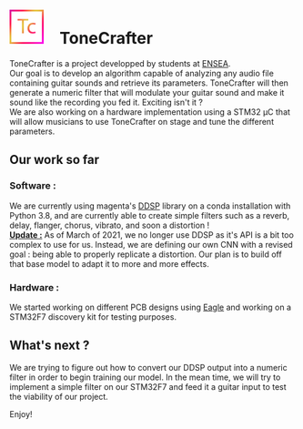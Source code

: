 <h1 align=left><img src="ToneCrafter_logo.png" width="60">&emsp;ToneCrafter</h1>

ToneCrafter is a project developped by students at [ENSEA](https://www.ensea.fr/).  
Our goal is to develop an algorithm capable of analyzing any audio file containing guitar sounds and retrieve its parameters. ToneCrafter will then generate a numeric filter that will modulate your guitar sound and make it sound like the recording you fed it. Exciting isn't it ?  
We are also working on a hardware implementation using a STM32 µC that will allow musicians to use ToneCrafter on stage and tune the different parameters.
## Our work so far 
### Software :
We are currently using magenta's [DDSP](https://www.github.com/magenta/ddsp) library on a conda installation with Python 3.8, and are currently able to create simple filters such as a reverb, delay, flanger, chorus, vibrato, and soon a distortion !  
<b><u>Update :</u></b> As of March of 2021, we no longer use DDSP as it's API is a bit too complex to use for us. Instead, we are defining our own CNN with a revised goal : being able to properly replicate a distortion. Our plan is to build off that base model to adapt it to more and more effects.
### Hardware :
We started working on different PCB designs using [Eagle](https://www.autodesk.com/products/eagle/overview) and working on a STM32F7 discovery kit for testing purposes.
## What's next ?
We are trying to figure out how to convert our DDSP output into a numeric filter in order to begin training our model. In the mean time, we will try to implement a simple filter on our STM32F7 and feed it a guitar input to test the viability of our project.

Enjoy!
